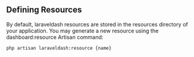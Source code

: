 ## Defining Resources

By default, laraveldash resources are stored in the resources directory of your application. You may generate a new resource using the dashboard:resource Artisan command:

```shell
php artisan laraveldash:resource {name}
```
